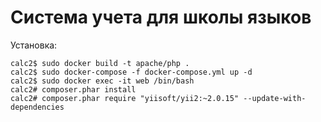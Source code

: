 # Система учета для школы языков
Установка:
```
calc2$ sudo docker build -t apache/php .
calc2$ sudo docker-compose -f docker-compose.yml up -d
calc2$ sudo docker exec -it web /bin/bash
calc2# composer.phar install
calc2# composer.phar require "yiisoft/yii2:~2.0.15" --update-with-dependencies
```
